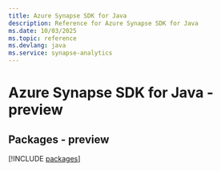 ```yaml
---
title: Azure Synapse SDK for Java
description: Reference for Azure Synapse SDK for Java
ms.date: 10/03/2025
ms.topic: reference
ms.devlang: java
ms.service: synapse-analytics
---
```

# Azure Synapse SDK for Java - preview
## Packages - preview
[!INCLUDE [packages](synapse-index.md)]